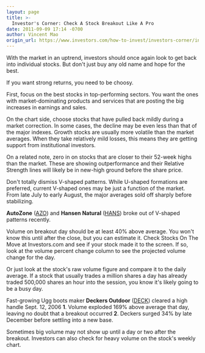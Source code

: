 ```yaml
---
layout: page
title: >-
  Investor's Corner: Check A Stock Breakout Like A Pro
date: 2011-09-09 17:14 -0700
author: Vincent Mao
origin_url: https://www.investors.com/how-to-invest/investors-corner/investors-corner-check-a-stock-breakout-like-a-pro
---
```





With the market in an uptrend, investors should once again look to get back into individual stocks. But don't just buy any old name and hope for the best.

  

If you want strong returns, you need to be choosy.

  

First, focus on the best stocks in top-performing sectors. You want the ones with market-dominating products and services that are posting the big increases in earnings and sales.

  

On the chart side, choose stocks that have pulled back mildly during a market correction. In some cases, the decline may be even less than that of the major indexes. Growth stocks are usually more volatile than the market averages. When they take relatively mild losses, this means they are getting support from institutional investors.

  

On a related note, zero in on stocks that are closer to their 52-week highs than the market. These are showing outperformance and their Relative Strength lines will likely be in new-high ground before the share price.

  

Don't totally dismiss V-shaped patterns. While U-shaped formations are preferred, current V-shaped ones may be just a function of the market. From late July to early August, the major averages sold off sharply before stabilizing.

  

**AutoZone** ([AZO](https://research.investors.com/quote.aspx?symbol=AZO)) and **Hansen Natural** ([HANS](https://research.investors.com/quote.aspx?symbol=HANS)) broke out of V-shaped patterns recently.

  

Volume on breakout day should be at least 40% above average. You won't know this until after the close, but you can estimate it. Check Stocks On The Move at Investors.com and see if your stock made it to the screen. If so, look at the volume percent change column to see the projected volume change for the day.

  

Or just look at the stock's raw volume figure and compare it to the daily average. If a stock that usually trades a million shares a day has already traded 500,000 shares an hour into the session, you know it's likely going to be a busy day.

  

Fast-growing Ugg boots maker **Deckers Outdoor**  ([DECK](https://research.investors.com/quote.aspx?symbol=DECK)) cleared a high handle Sept. 12, 2006 **1**. Volume exploded 169% above average that day, leaving no doubt that a breakout occurred **2**. Deckers surged 34% by late December before settling into a new base.

  

Sometimes big volume may not show up until a day or two after the breakout. Investors can also check for heavy volume on the stock's weekly chart.





